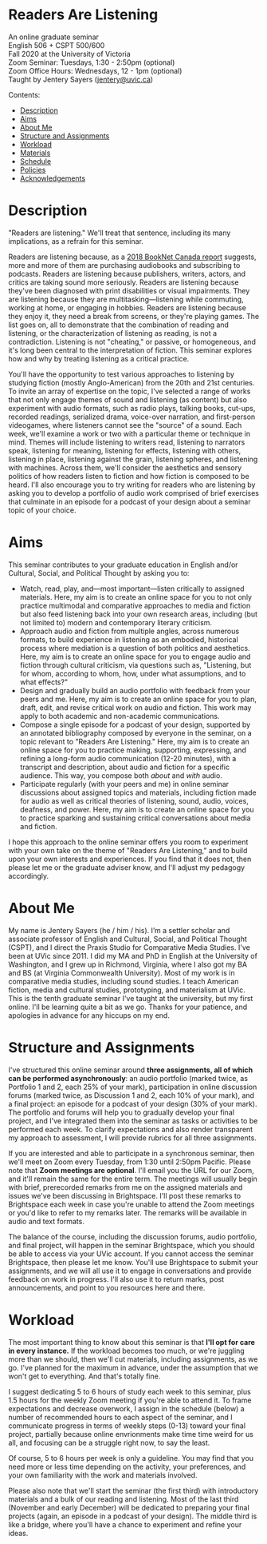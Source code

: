 # Readers Are Listening  

An online graduate seminar          
English 506 + CSPT 500/600   
Fall 2020 at the University of Victoria      
Zoom Seminar: Tuesdays, 1:30 - 2:50pm (optional)     
Zoom Office Hours: Wednesdays, 12 - 1pm (optional)       
Taught by Jentery Sayers ([jentery@uvic.ca](mailto:jentery@uvic.ca))

Contents: 

* [Description](#description)              
* [Aims](#aims)    
* [About Me](#about-me)   
* [Structure and Assignments](#structure-and-assignments)  
* [Workload](#workload)
* [Materials](#materials)    
* [Schedule](#schedule)   
* [Policies](#policies) 
* [Acknowledgements](#acknowledgements)   

# Description 

"Readers are listening." We'll treat that sentence, including its many implications, as a refrain for this seminar.

Readers are listening because, as a [2018 BookNet Canada report](https://www.booknetcanada.ca/readers-are-listening) suggests, more and more of them are purchasing audiobooks and subscribing to podcasts. Readers are listening because publishers, writers, actors, and critics are taking sound more seriously. Readers are listening because they've been diagnosed with print disabilities or visual impairments. They are listening because they are multitasking—listening while commuting, working at home, or engaging in hobbies. Readers are listening because they enjoy it, they need a break from screens, or they're playing games. The list goes on, all to demonstrate that the combination of reading and listening, or the characterization of listening as reading, is not a contradiction. Listening is not "cheating," or passive, or homogeneous, and it's long been central to the interpretation of fiction. This seminar explores how and why by treating listening as a critical practice.

You'll have the opportunity to test various approaches to listening by studying fiction (mostly Anglo-American) from the 20th and 21st centuries. To invite an array of expertise on the topic, I've selected a range of works that not only engage themes of sound and listening (as content) but also experiment with audio formats, such as radio plays, talking books, cut-ups, recorded readings, serialized drama, voice-over narration, and first-person videogames, where listeners cannot see the "source" of a sound. Each week, we'll examine a work or two with a particular theme or technique in mind. Themes will include listening to writers read, listening to narrators speak, listening for meaning, listening for effects, listening with others, listening in place, listening against the grain, listening spheres, and listening with machines. Across them, we'll consider the aesthetics and sensory politics of how readers listen to fiction and how fiction is composed to be heard. I'll also encourage you to try writing for readers who are listening by asking you to develop a portfolio of audio work comprised of brief exercises that culminate in an episode for a podcast of your design about a seminar topic of your choice.

# Aims 

This seminar contributes to your graduate education in English and/or Cultural, Social, and Political Thought by asking you to: 

* Watch, read, play, and—most important—listen critically to assigned materials. Here, my aim is to create an online space for you to not only practice multimodal and comparative approaches to media and fiction but also feed listening back into your own research areas, including (but not limited to) modern and contemporary literary criticism. 
* Approach audio and fiction from multiple angles, across numerous formats, to build experience in listening as an embodied, historical process where mediation is a question of both politics and aesthetics. Here, my aim is to create an online space for you to engage audio and fiction through cultural criticism, via questions such as, "Listening, but for whom, according to whom, how, under what assumptions, and to what effects?" 
* Design and gradually build an audio portfolio with feedback from your peers and me. Here, my aim is to create an online space for you to plan, draft, edit, and revise critical work on audio and fiction. This work may apply to both academic and non-academic communications.  
* Compose a single episode for a podcast of your design, supported by an annotated bibliography composed by everyone in the seminar, on a topic relevant to "Readers Are Listening." Here, my aim is to create an online space for you to practice making, supporting, expressing, and refining a long-form audio communication (12-20 minutes), with a transcript and description, about audio and fiction for a specific audience. This way, you compose both *about* and *with* audio. 
* Participate regularly (with your peers and me) in online seminar discussions about assigned topics and materials, including fiction made for audio as well as critical theories of listening, sound, audio, voices, deafness, and power. Here, my aim is to create an online space for you to practice sparking and sustaining critical conversations about media and fiction. 

I hope this approach to the online seminar offers you room to experiment with your own take on the theme of "Readers Are Listening," and to build upon your own interests and experiences. If you find that it does not, then please let me or the graduate adviser know, and I'll adjust my pedagogy accordingly.

# About Me 

My name is Jentery Sayers (he / him / his). I’m a settler scholar and associate professor of English and Cultural, Social, and Political Thought (CSPT), and I direct the Praxis Studio for Comparative Media Studies. I've been at UVic since 2011. I did my MA and PhD in English at the University of Washington, and I grew up in Richmond, Virginia, where I also got my BA and BS (at Virginia Commonwealth University). Most of my work is in comparative media studies, including sound studies. I teach American fiction, media and cultural studies, prototyping, and materialism at UVic. This is the tenth graduate seminar I've taught at the university, but my first online. I'll be learning quite a bit as we go. Thanks for your patience, and apologies in advance for any hiccups on my end. 

# Structure and Assignments

I've structured this online seminar around **three assignments, all of which can be performed asynchronously**: an audio portfolio (marked twice, as Portfolio 1 and 2, each 25% of your mark), participation in online discussion forums (marked twice, as Discussion 1 and 2, each 10% of your mark), and a final project: an episode for a podcast of your design (30% of your mark). The portfolio and forums will help you to gradually develop your final project, and I've integrated them into the seminar as tasks or activities to be performed each week. To clarify expectations and also render transparent my approach to assessment, I will provide rubrics for all three assignments.

If you are interested and able to participate in a synchronous seminar, then we'll meet on Zoom every Tuesday, from 1:30 until 2:50pm Pacific. Please note that **Zoom meetings are optional**. I'll email you the URL for our Zoom, and it'll remain the same for the entire term. The meetings will usually begin with brief, prerecorded remarks from me on the assigned materials and issues we've been discussing in Brightspace. I'll post these remarks to Brightspace each week in case you're unable to attend the Zoom meetings or you'd like to refer to my remarks later. The remarks will be available in audio and text formats. 

The balance of the course, including the discussion forums, audio portfolio, and final project, will happen in the seminar Brightspace, which you should be able to access via your UVic account. If you cannot access the seminar Brightspace, then please let me know. You'll use Brightspace to submit your assignments, and we will all use it to engage in conversations and provide feedback on work in progress. I'll also use it to return marks, post announcements, and point to you resources here and there.  

# Workload

The most important thing to know about this seminar is that **I'll opt for care in every instance.** If the workload becomes too much, or we're juggling more than we should, then we'll cut materials, including assignments, as we go. I've planned for the maximum in advance, under the assumption that we won't get to everything. And that's totally fine.  

I suggest dedicating 5 to 6 hours of study each week to this seminar, plus 1.5 hours for the weekly Zoom meeting if you're able to attend it. To frame expectations and decrease overwork, I assign in the schedule (below) a number of recommended hours to each aspect of the seminar, and I communicate progress in terms of weekly steps (0-13) toward your final project, partially because online envrionments make time time weird for us all, and focusing can be a struggle right now, to say the least. 

Of course, 5 to 6 hours per week is only a guideline. You may find that you need more or less time depending on the activity, your preferences, and your own familiarity with the work and materials involved. 

Please also note that we'll start the seminar (the first third) with introductory materials and a bulk of our reading and listening. Most of the last third (November and early December) will be dedicated to preparing your final projects (again, an episode in a podcast of your design). The middle third is like a bridge, where you'll have a chance to experiment and refine your ideas. 
